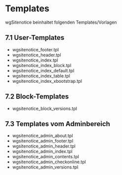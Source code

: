 # Templates

wgSitenotice beinhaltet folgenden Templates/Vorlagen

## 7.1 User-Templates

* wgsitenotice\_footer.tpl
* wgsitenotice\_header.tpl
* wgsitenotice\_index.tpl
* wgsitenotice\_index\_block.tpl
* wgsitenotice\_index\_default.tpl
* wgsitenotice\_index\_table.tpl
* wgsitenotice\_index\_xbootstrap.tpl

## 7.2 Block-Templates

* wgsitenotice\_block\_versions.tpl

## 7.3 Templates vom Adminbereich

* wgsitenotice\_admin\_about.tpl
* wgsitenotice\_admin\_footer.tpl
* wgsitenotice\_admin\_header.tpl
* wgsitenotice\_admin\_index.tpl
* wgsitenotice\_admin\_contents.tpl
* wgsitenotice\_admin\_checkonline.tpl
* wgsitenotice\_admin\_versions.tpl

